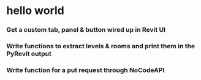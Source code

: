 # hello world

### Get a custom tab, panel & button wired up in Revit UI 

### Write functions to extract levels & rooms and print them in the PyRevit output

### Write function for a put request through NoCodeAPI